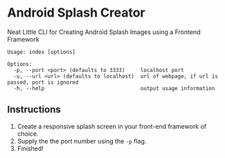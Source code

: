 # Android Splash Creator
Neat Little CLI for Creating Android Splash Images using a Frontend Framework

```
Usage: index [options]

Options:
  -p, --port <port> (defaults to 3333)     localhost port
  -u, --url <url> (defaults to localhost)  url of webpage, if url is passed, port is ignored
  -h, --help                               output usage information
```

## Instructions
1. Create a responsive splash screen in your front-end framework of choice.
2. Supply the the port number using the `-p` flag.
3. Finished!
